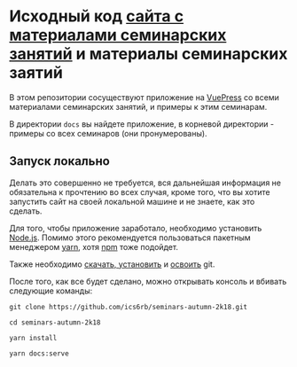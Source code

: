 # Исходный код [сайта с материалами семинарских занятий](https://ics6rb.netlify.com/) и материалы семинарских заятий

В этом репозитории сосуществуют приложение на [VuePress](https://vuepress.vuejs.org/) со всеми материалами семинарских занятий, и примеры к этим семинарам.

В директории `docs` вы найдете приложение, в корневой директории - примеры со всех семинаров (они пронумерованы).

## Запуск локально

Делать это совершенно не требуется, вся дальнейшая информация не обязательна к прочтению во всех случая, кроме того, что вы хотите запустить сайт на своей локальной машине и не знаете, как это сделать.

Для того, чтобы приложение заработало, необходимо установить [Node.js](https://nodejs.org/en/). Помимо этого рекомендуется пользоваться пакетным менеджером [yarn](https://yarnpkg.com/lang/en/), хотя [npm](https://www.npmjs.com/) тоже подойдет.

Также необходимо [скачать, установить](https://git-scm.com/) и [освоить](https://githowto.com/ru) git.

После того, как все будет сделано, можно открывать консоль и вбивать следующие команды:

`git clone https://github.com/ics6rb/seminars-autumn-2k18.git`

`cd seminars-autumn-2k18`

`yarn install`

`yarn docs:serve`
